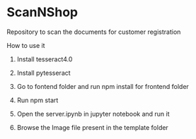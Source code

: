 # ScanNShop
Repository to scan the documents for customer registration 

How to use it

1) Install tesseract4.0

2) Install pytesseract

3) Go to fontend folder and run npm install for frontend folder

4) Run npm start

5) Open the server.ipynb in jupyter notebook and run it

6) Browse the Image file present in the template folder


